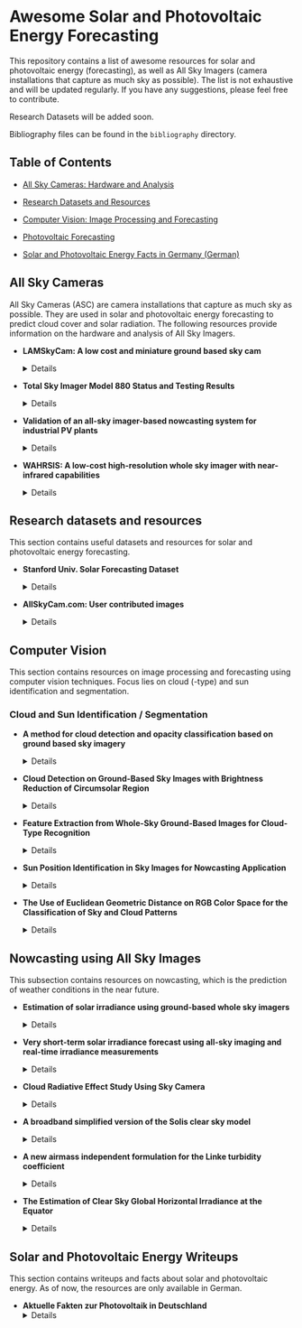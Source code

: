 # Awesome Solar and Photovoltaic Energy Forecasting
This repository contains a list of awesome resources for solar and photovoltaic energy (forecasting),
as well as All Sky Imagers (camera installations that capture as much sky as possible). The list is not exhaustive and will be updated regularly. If you have any suggestions, please feel free to contribute.

Research Datasets will be added soon.

Bibliography files can be found in the `bibliography` directory.

## Table of Contents

- [All Sky Cameras: Hardware and Analysis](#all-sky-cameras)

- [Research Datasets and Resources](#research-datasets-and-resources)

- [Computer Vision: Image Processing and Forecasting](#computer-vision)

- [Photovoltaic Forecasting](#Nowcasting-using-All-Sky-Images)

- [Solar and Photovoltaic Energy Facts in Germany (German)](#solar-and-photovoltaic-energy-writeups)


## All Sky Cameras

All Sky Cameras (ASC) are camera installations that capture as much sky as possible. They are used in solar and photovoltaic energy forecasting to predict cloud cover and solar radiation. The following resources provide information on the hardware and analysis of All Sky Imagers.

- **LAMSkyCam: A low cost and miniature ground based sky cam**
    <details>
    <summary>Details</summary>
    Construction and evaluation of a low-cost and miniature ground-based sky camera for cloud cover estimation. Focus lies on the low-cost and easy assembly of components to build a sky camera. The camera is evaluated for cloud cover estimation and compared to a commercial camera.
    </details>

- **Total Sky Imager Model 880 Status and Testing Results**
    <details>
    <summary>Details</summary>
    The Total Sky Imager Model 880 (TSI-880) is a ground-based camera that captures images of the sky.
    Once sold commercially, the TSI-800 is now discontinued.
    This paper provides information on the camera's hardware and testing results.
    </details>

- **Validation of an all-sky imager-based nowcasting system for industrial PV plants**
    <details>
    <summary>Details</summary>
    This paper presents a nowcasting system for industrial photovoltaic plants based on an all-sky imager.
    The system is validated using data from a photovoltaic plant in Germany.
    </details>

- **WAHRSIS: A low-cost high-resolution whole sky imager with near-infrared capabilities**
    <details>
    <summary>Details</summary>
    Wide Angle High-Resolution Sky Imaging System (WAHRSIS) is a low-cost, high-resolution whole sky imager with near-infrared capabilities.
    This paper covers the modifications done to the camera, as well as the geometric and radiometric calibration.
    </details>

## Research datasets and resources

This section contains useful datasets and resources for solar and photovoltaic energy forecasting.

- **Stanford Univ. Solar Forecasting Dataset**
    <details>
    <summary>Details</summary>

    This dataset is connected to the work `SKIPP'D — a SKy Images and Photovoltaic Power Generation Dataset for Short-term Solar Forecasting`, which covers the details of the dataset.
    More information can be found on the GitHub repository:
    https://github.com/yuhao-nie/Stanford-solar-forecasting-dataset
    </details>

- **AllSkyCam.com: User contributed images**
    <details>
    <summary>Details</summary>
    AllSkyCam.com is a website where users can upload images from their All Sky Imagers. It contains several installations from around the US.

    More information can be found on the website:
    https://www.allskycam.com/
    </details>

## Computer Vision

This section contains resources on image processing and forecasting using computer vision techniques.
Focus lies on cloud (-type) and sun identification and segmentation.

### Cloud and Sun Identification / Segmentation

- **A method for cloud detection and opacity classification based on ground based sky imagery**
    <details>
    <summary>Details</summary>
    This paper presents a cloud detection algorithm for All Sky Images.
    The algorithm is based on comparing red-to-blue ratio differences of pixels to clear-sky-library values.
    </details>

- **Cloud Detection on Ground-Based Sky Images with Brightness Reduction of Circumsolar Region**
    <details>
    <summary>Details</summary>
    This paper presents a cloud detection algorithm for All Sky Images.
    The algorithm is based on the brightness reduction of the circumsolar region to adjust contrast.
    This makes it easier to detect clouds commonly obstructed by the sun's flare.
    </details>

- **Feature Extraction from Whole-Sky Ground-Based Images for Cloud-Type Recognition**
    <details>
    <summary>Details</summary>
    This paper presents a method for cloud-type recognition based on feature extraction from whole-sky ground-based images.
    The method uses a combination of texture and color features to classify cloud types.
    Features include statistical measurements or fourier transforms.
    </details>

- **Sun Position Identification in Sky Images for Nowcasting Application**
    <details>
    <summary>Details</summary>
    This paper presents different methods for sun position identification in sky images.
    These include solar angle-based, image processing-based, and neural network-based techniques,
    which are then compared in terms of accuracy and computational complexity.
    </details>

- **The Use of Euclidean Geometric Distance on RGB Color Space for the Classification of Sky and Cloud Patterns**
    <details>
    <summary>Details</summary>
    This paper presents a method for classifying sky and cloud patterns based on Euclidean geometric distance in RGB color space.
    The method is evaluated on a dataset of sky images and compared to other classification methods.
    </details>

## Nowcasting using All Sky Images

This subsection contains resources on nowcasting, which is the prediction of weather conditions in the near future.

- **Estimation of solar irradiance using ground-based whole sky imagers**
    <details>
    <summary>Details</summary>
    This paper presents a method for estimating solar irradiance using ground-based whole sky imagers
    and their corresponding cloud cover information and connected cloud movement.
    </details>

- **Very short-term solar irradiance forecast using all-sky imaging and real-time irradiance measurements**
    <details>
    <summary>Details</summary>
    This paper presents how All Sky Images can be used to estimate cloud motion and use it for short-term solar irradiance forecasting when combined with online irradiance measurements.
    </details>

- **Cloud Radiative Effect Study Using Sky Camera**
    <details>
    <summary>Details</summary>
    This paper presents a method for studying cloud radiative effects using sky cameras.
    With a focus on the impact of cloud on the total solar irradiance reaching the earth's surface,
    the instantaneous cloud radiative effect is calculated using sky camera images.
    </details>

- **A broadband simplified version of the Solis clear sky model**
    <details>
    <summary>Details</summary>
    This paper presents a simplified version of the Solis clear sky model.
    It aims to resolve the issue of the model's complexity and computational cost by using a broadband approach.
    The accuracy of the simplified model is then compared to the original model.
    </details>

- **A new airmass independent formulation for the Linke turbidity coefficient**
    <details>
    <summary>Details</summary>
    A new formulation for the Linke turbidity coefficient is presented in this paper.
    The focus lies on making the coefficient more independent of solar geometry.
    As a result, two new simple clear sky models for global and direct normal irradiance are proposed.
    </details>

- **The Estimation of Clear Sky Global Horizontal Irradiance at the Equator**
    <details>
    <summary>Details</summary>
    This paper presents a regression method to parameterise one selection of multiple proposed empirical clear sky models for the estimation of clear sky global horizontal irradiance at the equator.
    The developed model is then validated using data from different stations in Singapore.
    </details>

## Solar and Photovoltaic Energy Writeups

This section contains writeups and facts about solar and photovoltaic energy. As of now, the resources are only available in German.

- **Aktuelle Fakten zur Photovoltaik in Deutschland**
    <details>
    <summary>Details</summary>
    This writeup provides an overview of the current state of photovoltaic energy in Germany.
    It is written in a way for the general public to understand the current situation and future prospects of photovoltaic energy
    and aims to answer common questions about the topic as well as busting myths.
    </details>